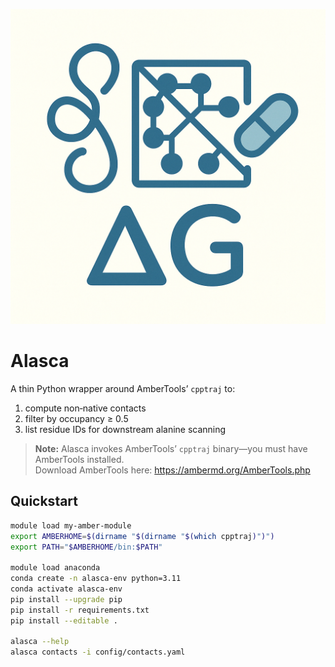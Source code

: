 ![Alasca Logo](assets/logo.png)

# Alasca

A thin Python wrapper around AmberTools’ `cpptraj` to:
1. compute non‑native contacts  
2. filter by occupancy ≥ 0.5  
3. list residue IDs for downstream alanine scanning  

> **Note:** Alasca invokes AmberTools’ `cpptraj` binary—you must have AmberTools installed.  
> Download AmberTools here: https://ambermd.org/AmberTools.php

## Quickstart

```bash
module load my-amber-module
export AMBERHOME=$(dirname "$(dirname "$(which cpptraj)")")
export PATH="$AMBERHOME/bin:$PATH"

module load anaconda
conda create -n alasca-env python=3.11
conda activate alasca-env
pip install --upgrade pip
pip install -r requirements.txt
pip install --editable .

alasca --help
alasca contacts -i config/contacts.yaml
```
